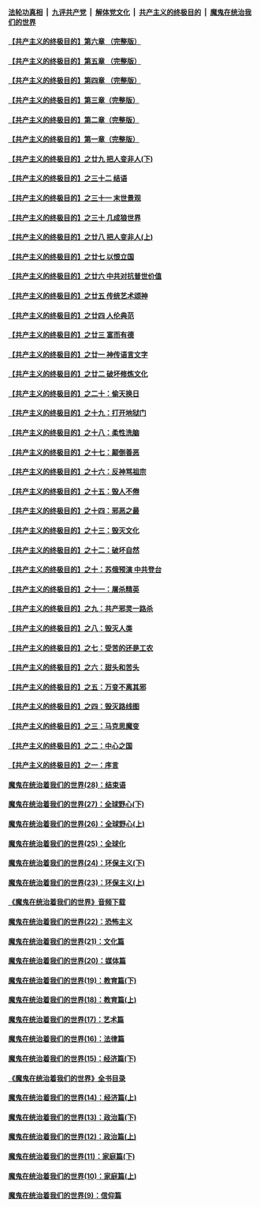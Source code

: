 ####  [法轮功真相](../../../../basic/blob/master/README.md?t=01250352) &nbsp;|&nbsp; [九评共产党](../../../../9ping.md/blob/master/README.md?t=01250352) &nbsp;|&nbsp; [解体党文化](../../../../jtdwh.md/blob/master/README.md?t=01250352)  &nbsp;|&nbsp; [共产主义的终极目的](../../../../gczydzjmd.md/blob/master/README.md?t=01250352) &nbsp;|&nbsp; [魔鬼在统治我们的世界](../../../../mgztzwmdsj.md/blob/master/README.md?t=01250352) 

#### [【共产主义的终极目的】第六章 （完整版）](../pages/nsc422/n11428913.md?t=01250352) 

#### [【共产主义的终极目的】第五章 （完整版）](../pages/nsc422/n11428912.md?t=01250352) 

#### [【共产主义的终极目的】第四章 （完整版）](../pages/nsc422/n11428907.md?t=01250352) 

#### [【共产主义的终极目的】第三章（完整版）](../pages/nsc422/n11428848.md?t=01250352) 

#### [【共产主义的终极目的】第二章（完整版）](../pages/nsc422/n11428831.md?t=01250352) 

#### [【共产主义的终极目的】第一章（完整版）](../pages/nsc422/n11417651.md?t=01250352) 

#### [【共产主义的终极目的】之廿九 把人变非人(下)](../pages/nsc422/n11344140.md?t=01250352) 

#### [【共产主义的终极目的】之三十二 结语](../pages/nsc422/n11360535.md?t=01250352) 

#### [【共产主义的终极目的】之三十一 末世景观](../pages/nsc422/n11351129.md?t=01250352) 

#### [【共产主义的终极目的】之三十 几成狼世界](../pages/nsc422/n11348280.md?t=01250352) 

#### [【共产主义的终极目的】之廿八 把人变非人(上)](../pages/nsc422/n11340492.md?t=01250352) 

#### [【共产主义的终极目的】之廿七 以恨立国](../pages/nsc422/n11336944.md?t=01250352) 

#### [【共产主义的终极目的】之廿六 中共对抗普世价值](../pages/nsc422/n11324785.md?t=01250352) 

#### [【共产主义的终极目的】之廿五 传统艺术颂神](../pages/nsc422/n11296396.md?t=01250352) 

#### [【共产主义的终极目的】之廿四 人伦典范](../pages/nsc422/n11296397.md?t=01250352) 

#### [【共产主义的终极目的】之廿三 富而有德](../pages/nsc422/n11283598.md?t=01250352) 

#### [【共产主义的终极目的】之廿一 神传语言文字](../pages/nsc422/n11263265.md?t=01250352) 

#### [【共产主义的终极目的】之廿二 破坏修炼文化](../pages/nsc422/n11245728.md?t=01250352) 

#### [【共产主义的终极目的】之二十：偷天换日](../pages/nsc422/n11238846.md?t=01250352) 

#### [【共产主义的终极目的】之十九：打开地狱门](../pages/nsc422/n11206376.md?t=01250352) 

#### [【共产主义的终极目的】之十八：柔性洗脑](../pages/nsc422/n11199994.md?t=01250352) 

#### [【共产主义的终极目的】之十七：颠倒善恶](../pages/nsc422/n11179782.md?t=01250352) 

#### [【共产主义的终极目的】之十六：反神骂祖宗](../pages/nsc422/n11166798.md?t=01250352) 

#### [【共产主义的终极目的】之十五：毁人不倦](../pages/nsc422/n11166792.md?t=01250352) 

#### [【共产主义的终极目的】之十四：邪恶之最](../pages/nsc422/n11150249.md?t=01250352) 

#### [【共产主义的终极目的】之十三：毁灭文化](../pages/nsc422/n11135227.md?t=01250352) 

#### [【共产主义的终极目的】之十二：破坏自然](../pages/nsc422/n11135214.md?t=01250352) 

#### [【共产主义的终极目的】之十：苏俄预演 中共登台](../pages/nsc422/n11118424.md?t=01250352) 

#### [【共产主义的终极目的】之十一：屠杀精英](../pages/nsc422/n11118442.md?t=01250352) 

#### [【共产主义的终极目的】之九：共产邪灵一路杀](../pages/nsc422/n11114139.md?t=01250352) 

#### [【共产主义的终极目的】之八：毁灭人类](../pages/nsc422/n11108503.md?t=01250352) 

#### [【共产主义的终极目的】之七：受苦的还是工农](../pages/nsc422/n11101809.md?t=01250352) 

#### [【共产主义的终极目的】之六：甜头和苦头](../pages/nsc422/n11096971.md?t=01250352) 

#### [【共产主义的终极目的】之五：万变不离其邪](../pages/nsc422/n11091285.md?t=01250352) 

#### [【共产主义的终极目的】之四：毁灭路线图](../pages/nsc422/n11086284.md?t=01250352) 

#### [【共产主义的终极目的】之三：马克思魔变](../pages/nsc422/n11061941.md?t=01250352) 

#### [【共产主义的终极目的】之二：中心之国](../pages/nsc422/n11047728.md?t=01250352) 

#### [【共产主义的终极目的】之一：序言](../pages/nsc422/n11086077.md?t=01250352) 

#### [魔鬼在统治着我们的世界(28)：结束语](../pages/nsc422/n10936246.md?t=01250352) 

#### [魔鬼在统治着我们的世界(27)：全球野心(下)](../pages/nsc422/n10928319.md?t=01250352) 

#### [魔鬼在统治着我们的世界(26)：全球野心(上)](../pages/nsc422/n10900318.md?t=01250352) 

#### [魔鬼在统治着我们的世界(25)：全球化](../pages/nsc422/n10788205.md?t=01250352) 

#### [魔鬼在统治着我们的世界(24)：环保主义(下)](../pages/nsc422/n10695307.md?t=01250352) 

#### [魔鬼在统治着我们的世界(23)：环保主义(上)](../pages/nsc422/n10688613.md?t=01250352) 

#### [《魔鬼在统治着我们的世界》音频下载](../pages/nsc422/n10635553.md?t=01250352) 

#### [魔鬼在统治着我们的世界(22)：恐怖主义](../pages/nsc422/n10614727.md?t=01250352) 

#### [魔鬼在统治着我们的世界(21)：文化篇](../pages/nsc422/n10597706.md?t=01250352) 

#### [魔鬼在统治着我们的世界(20)：媒体篇](../pages/nsc422/n10586579.md?t=01250352) 

#### [魔鬼在统治着我们的世界(19)：教育篇(下)](../pages/nsc422/n10564808.md?t=01250352) 

#### [魔鬼在统治着我们的世界(18)：教育篇(上)](../pages/nsc422/n10526970.md?t=01250352) 

#### [魔鬼在统治着我们的世界(17)：艺术篇](../pages/nsc422/n10499093.md?t=01250352) 

#### [魔鬼在统治着我们的世界(16)：法律篇](../pages/nsc422/n10485969.md?t=01250352) 

#### [魔鬼在统治着我们的世界(15)：经济篇(下)](../pages/nsc422/n10469975.md?t=01250352) 

#### [《魔鬼在统治着我们的世界》全书目录](../pages/nsc422/n10464261.md?t=01250352) 

#### [魔鬼在统治着我们的世界(14)：经济篇(上)](../pages/nsc422/n10457370.md?t=01250352) 

#### [魔鬼在统治着我们的世界(13)：政治篇(下)](../pages/nsc422/n10448270.md?t=01250352) 

#### [魔鬼在统治着我们的世界(12)：政治篇(上)](../pages/nsc422/n10444576.md?t=01250352) 

#### [魔鬼在统治着我们的世界(11)：家庭篇(下)](../pages/nsc422/n10440961.md?t=01250352) 

#### [魔鬼在统治着我们的世界(10)：家庭篇(上)](../pages/nsc422/n10435448.md?t=01250352) 

#### [魔鬼在统治着我们的世界(9)：信仰篇](../pages/nsc422/n10432159.md?t=01250352) 

